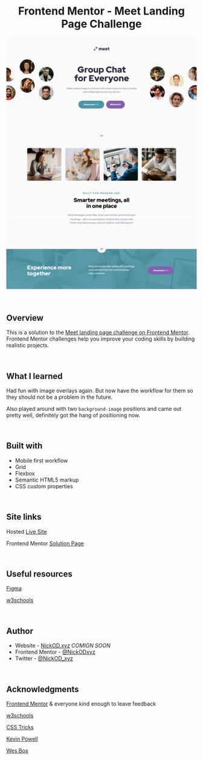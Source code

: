 <h1 align="center">Frontend Mentor - Meet Landing Page Challenge</h1>

![Preview](https://github.com/NickODxyz/FM-meet-landing-page/blob/main/Preview.JPG)
![Preview-2](https://github.com/NickODxyz/FM-meet-landing-page/blob/main/Preview-ext-1.JPG)

<br>

## Overview

This is a solution to the [Meet landing page challenge on Frontend Mentor](https://www.frontendmentor.io/challenges/meet-landing-page-rbTDS6OUR). Frontend Mentor challenges help you improve your coding skills by building realistic projects.

<br>

## What I learned

Had fun with image overlays again. But now have the workflow for them so they should not be a problem in the future.

Also played around with two `background-image` positions and came out pretty well, definitely got the hang of positioning now.

<br>

## Built with

- Mobile first workflow
- Grid
- Flexbox
- Semantic HTML5 markup
- CSS custom properties

<br>

## Site links

Hosted [Live Site](https://nickodxyz.github.io/FM-meet-landing-page/)

Frontend Mentor [Solution Page](https://www.frontendmentor.io/solutions/meet-landing-page-hcQV0ST2p)

<br>

## Useful resources

[Figma](https://www.figma.com)

[w3schools](https://www.w3schools.com/)

<br>

## Author

- Website - [NickOD.xyz](http://www.NickOD.xyz) <em>COMIGN SOON</em>
- Frontend Mentor - [@NickODxyz](https://www.frontendmentor.io/profile/NickODxyz)
- Twitter - [@NickOD_xyz](https://twitter.com/NickOD_xyz)

<br>

## Acknowledgments

[Frontend Mentor](https://www.frontendmentor.io/) & everyone kind enough to leave feedback

[w3schools](https://www.w3schools.com/)

[CSS Tricks](https://css-tricks.com/)

[Kevin Powell](https://www.youtube.com/kepowob)

[Wes Bos](https://wesbos.com/)